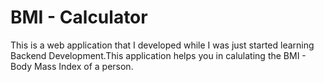 # BMI - Calculator 
This is a web application that I developed while I was just started learning Backend Development.This application helps you in calulating the BMI - Body Mass Index of a person.  
